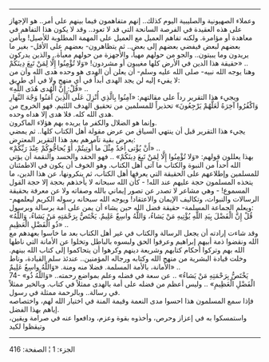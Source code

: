 ------------------------------------------------------------------------

وعملاء الصهيونية والصليبية اليوم كذلك.. إنهم متفاهمون فيما بينهم على
أمر.. هو الإجهاز على هذه العقيدة في الفرصة السانحة التي قد لا تعود.. وقد
لا يكون هذا التفاهم في معاهدة أو مؤامرة. ولكنه تفاهم العميل مع العميل
على المهمة المطلوبة للأصيل! ويأمن بعضهم لبعض فيفضي بعضهم إلى بعض.. ثم
يتظاهرون- بعضهم على الأقل- بغير ما يريدون وما يبيتون.. والجو من حولهم
مهيأ، والأجهزة من حولهم معبأة.. والذين يدركون حقيقة هذا الدين في الأرض
كلها مغيبون أو مشردون! «وَلا تُؤْمِنُوا إِلَّا لِمَنْ تَبِعَ دِينَكُمْ» ..  
وهنا يوجه الله نبيه- صلى الله عليه وسلم- أن يعلن أن الهدى هو وحده هدى
الله وأن من لا يفيء إليه لن يجد الهدى أبداً في أي منهج ولا في أي طريق:  
«قُلْ: إِنَّ الْهُدى هُدَى اللَّهِ» ..  
ويجيء هذا التقرير رداً على مقالتهم: «آمِنُوا بِالَّذِي أُنْزِلَ عَلَى الَّذِينَ آمَنُوا وَجْهَ
النَّهارِ وَاكْفُرُوا آخِرَهُ لَعَلَّهُمْ يَرْجِعُونَ» تحذيراً للمسلمين من تحقيق الهدف اللئيم.
فهو الخروج من هدى الله كله. فلا هدى إلا هداه وحده.  
وإنما هو الضلال والكفر ما يريده بهم هؤلاء الماكرون.  
يجيء هذا التقرير قبل أن ينتهي السياق من عرض مقولة أهل الكتاب كلها.. ثم
يمضي يعرض بقية تآمرهم بعد هذا التقرير المعترض:  
«أَنْ يُؤْتى أَحَدٌ مِثْلَ ما أُوتِيتُمْ، أَوْ يُحاجُّوكُمْ عِنْدَ رَبِّكُمْ» ..  
بهذا يعللون قولهم: «وَلا تُؤْمِنُوا إِلَّا لِمَنْ تَبِعَ دِينَكُمْ» .. فهو الحقد والحسد
والنقمة أن يؤتي الله أحداً من النبوة والكتاب ما آتى أهل الكتاب. وهو الخوف
أن يكون في الاطمئنان للمسلمين وإطلاعهم على الحقيقة التي يعرفها أهل
الكتاب، ثم ينكرونها، عن هذا الدين، ما يتخذه المسلمون حجة عليهم عند
الله! - كأن الله سبحانه لا يأخذهم بحجة إلا حجة القول المسموع! - وهي
مشاعر لا تصدر عن تصور إيماني بالله وصفاته ولا عن معرفة بحقيقة الرسالات
والنبوات، وتكاليف الإيمان والاعتقاد! ويوجه الله سبحانه رسوله الكريم
ليعلمهم- ويعلم الجماعة المسلمة- حقيقة فضل الله حين يشاء أن يمن على أمة
برسالة وبرسول:  
«قُلْ إِنَّ الْفَضْلَ بِيَدِ اللَّهِ يُؤْتِيهِ مَنْ يَشاءُ، وَاللَّهُ واسِعٌ عَلِيمٌ. يَخْتَصُّ بِرَحْمَتِهِ مَنْ
يَشاءُ، وَاللَّهُ ذُو الْفَضْلِ الْعَظِيمِ» ..  
وقد شاءت إرادته أن يجعل الرسالة والكتاب في غير أهل الكتاب بعد ما خاسوا
بعهدهم مع الله ونقضوا ذمة أبيهم إبراهيم وعرفوا الحق ولبسوه بالباطل
وتخلوا عن الأمانة التي ناطها الله بهم وتركوا أحكام كتابهم وشريعة دينهم
وكرهوا أن يتحاكموا إلى كتاب الله بينهم. وخلت قيادة البشرية من منهج الله
وكتابه ورجاله المؤمنين.. عندئذ سلم القيادة، وناط الأمانة، بالأمة
المسلمة. فضلا منه ومنة. «وَاللَّهُ واسِعٌ عَلِيمٌ» ..  
74- «يَخْتَصُّ بِرَحْمَتِهِ مَنْ يَشاءُ» .. عن سعة في فضله وعلم بمواضع رحمته.. «وَاللَّهُ
ذُو الْفَضْلِ الْعَظِيمِ» .. وليس أعظم من فضله على أمة بالهدى ممثلاً في كتاب.
وبالخير ممثلاً في رسالة.. وبالرحمة ممثلة في رسول.  
فإذا سمع المسلمون هذا احسوا مدى النعمة وقيمة المنة في اختيار الله لهم،
واختصاصه إياهم بهذا الفضل.  
واستمسكوا به في إعزاز وحرص، وأخذوه بقوة وعزم، ودافعوا عنه في صرامة
ويقين، وتيقظوا لكيد

------------------------------------------------------------------------

الجزء: 1 ¦ الصفحة: 416
